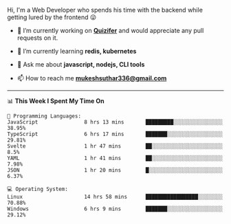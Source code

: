 Hi, I'm a Web Developer who spends his time with the backend while getting lured by the frontend 😜

- 🔭 I’m currently working on **[Quizifer](https://github.com/SutharMukesh/Quizifer/)** and would appreciate any pull requests on it.

- 🌱 I’m currently learning **redis, kubernetes**

- 💬 Ask me about **javascript, nodejs, CLI tools**

- 📫 How to reach me **mukeshsuthar336@gmail.com**

---
<!--START_SECTION:waka-->
📊 **This Week I Spent My Time On** 

```text
💬 Programming Languages: 
JavaScript               8 hrs 13 mins       █████████░░░░░░░░░░░░░░░░   38.95% 
TypeScript               6 hrs 17 mins       ███████░░░░░░░░░░░░░░░░░░   29.81% 
Svelte                   1 hr 47 mins        ██░░░░░░░░░░░░░░░░░░░░░░░   8.5% 
YAML                     1 hr 41 mins        ██░░░░░░░░░░░░░░░░░░░░░░░   7.98% 
JSON                     1 hr 20 mins        █░░░░░░░░░░░░░░░░░░░░░░░░   6.37%

💻 Operating System: 
Linux                    14 hrs 58 mins      █████████████████░░░░░░░░   70.88% 
Windows                  6 hrs 9 mins        ███████░░░░░░░░░░░░░░░░░░   29.12%

```


<!--END_SECTION:waka-->
